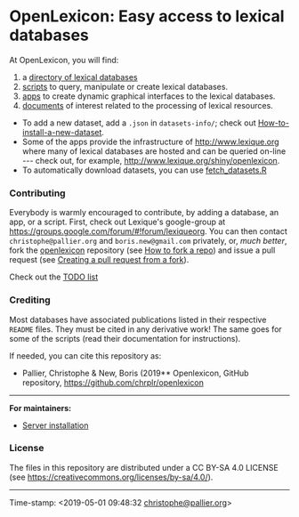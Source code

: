 






# OpenLexicon: Easy access to lexical databases


At OpenLexicon, you will find:

1. a [directory of lexical databases](datasets-info/README.md)
2. [scripts](https://github.com/chrplr/openlexicon/tree/master/scripts) to query, manipulate or create lexical databases.
3. [apps](https://github.com/chrplr/openlexicon/tree/master/apps/) to create dynamic graphical interfaces to the lexical databases. 
4. [documents](https://github.com/chrplr/openlexicon/tree/master/documents/) of interest related to the processing of lexical resources. 

* To add a new dataset, add a `.json` in `datasets-info/`; check out [How-to-install-a-new-dataset](datasets-info/README-how-to-install-a-new-database.md).
* Some of the apps provide the infrastructure of <http://www.lexique.org> where many of lexical databases are hosted and can be queried on-line --- check
out, for example, <http://www.lexique.org/shiny/openlexicon>.
* To automatically download datasets, you can use [fetch_datasets.R](https://raw.githubusercontent.com/chrplr/openlexicon/master/datasets-info/fetch_datasets.R)

### Contributing ###

Everybody is warmly encouraged to contribute, by adding a database, an app, or a script.
First, check out Lexique's google-group at <https://groups.google.com/forum/#!forum/lexiqueorg>.  You can then contact `christophe@pallier.org` and
`boris.new@gmail.com` privately, or, _much better_, fork the 
[openlexicon](https://github.com/chrplr/openlexicon) repository (see [How to fork a repo](https://help.github.com/en/articles/fork-a-repo)) and issue a pull request (see [Creating a pull request from a fork](https://help.github.com/en/articles/creating-a-pull-request-from-a-fork)).

Check out the [TODO list](TODO.md)

### Crediting ###

Most databases have associated publications listed in their respective `README`
files. They must be cited in any derivative work! The same goes for some of the
scripts (read their documentation for instructions).

If needed, you can cite this repository as:

* Pallier, Christophe & New, Boris (2019** Openlexicon, GitHub repository, <https://github.com/chrplr/openlexicon>

--- 

**For maintainers:**

- [Server installation](README-server-installation.md)


### License ###

The files in this repository are distributed under a CC BY-SA 4.0 LICENSE (see
<https://creativecommons.org/licenses/by-sa/4.0/>).

---

Time-stamp: <2019-05-01 09:48:32 christophe@pallier.org>


